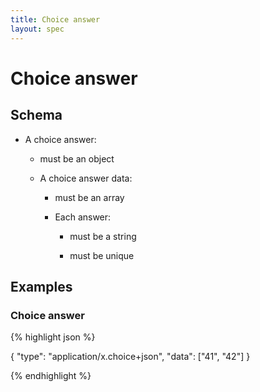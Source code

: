 ```yaml
---
title: Choice answer
layout: spec
---
```


# Choice answer

## Schema

* A choice answer:

  * must be an object

  * A choice answer data:

    * must be an array

    * Each answer:

      * must be a string

      * must be unique

## Examples

### Choice answer

{% highlight json %}

{
  "type": "application/x.choice+json",
  "data": ["41", "42"]
}


{% endhighlight %}

